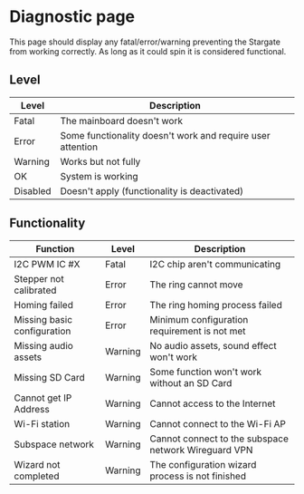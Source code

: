 # Diagnostic page

This page should display any fatal/error/warning preventing the Stargate from working correctly.
As long as it could spin it is considered functional. 

## Level 

| Level | Description |
|---|---|
| Fatal | The mainboard doesn't work |
| Error | Some functionality doesn't work and require user attention |
| Warning | Works but not fully |
| OK | System is working |
| Disabled | Doesn't apply (functionality is deactivated) |

## Functionality

| Function | Level | Description |
|---|---|---|
| I2C PWM IC #X | Fatal | I2C chip aren't communicating |
| Stepper not calibrated | Error | The ring cannot move |
| Homing failed | Error | The ring homing process failed |
| Missing basic configuration | Error | Minimum configuration requirement is not met |
| Missing audio assets | Warning | No audio assets, sound effect won't work |
| Missing SD Card | Warning | Some function won't work without an SD Card |
| Cannot get IP Address | Warning | Cannot access to the Internet |
| Wi-Fi station | Warning | Cannot connect to the Wi-Fi AP |
| Subspace network | Warning | Cannot connect to the subspace network Wireguard VPN |
| Wizard not completed | Warning | The configuration wizard process is not finished |
